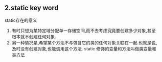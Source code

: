 ## 2.static key word
static存在的意义
1. 有时只想为某特定域分配单一存储空间,而不去考虑究竟要创建多少对象,甚至根本就不创建任何对象.
2. 另一种情况是,希望某个方法不与包含它的类的任何对象关联在一起.也就是说,及时没有创建对象,也能调用这个方法.
static 修饰的变量和方法叫做类变量和类方法

